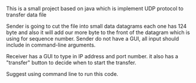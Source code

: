 This is a small project based on java which is implement UDP protocol to transfer data file

Sender is going to cut the file into small data datagrams each one has 124 byte and also it will add our more byte to the front of the datagram which is using for sequence number. Sender do not have a GUI, all input should include in command-line arguments.

Receiver has a GUI to type in IP address and port number. it also has a "transfer" button to decide when to start the transfer.

Suggest using command line to run this code.